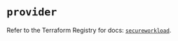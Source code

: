 # `provider`

Refer to the Terraform Registry for docs: [`secureworkload`](https://registry.terraform.io/providers/ciscodevnet/secureworkload/1.8.0/docs).
